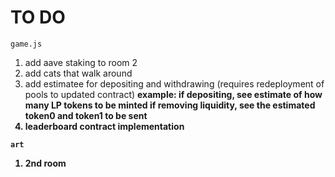 # TO DO

`game.js`

1) add aave staking to room 2
2) add cats that walk around
3) add estimatee for depositing and withdrawing (requires redeployment of pools to updated contract) <b/> 
example: if depositing, see estimate of how many LP tokens to be minted <b/>
if removing liquidity, see the estimated token0 and token1 to be sent
4) leaderboard contract implementation

`art`
1) 2nd room
